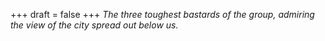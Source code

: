 
+++
draft = false
+++
_The three toughest bastards of the group, admiring the view of the city spread out below us._
